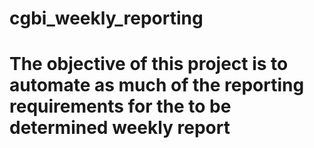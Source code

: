 # cgbi_weekly_reporting
# The objective of this project is to automate as much of the reporting requirements for the to be determined weekly report